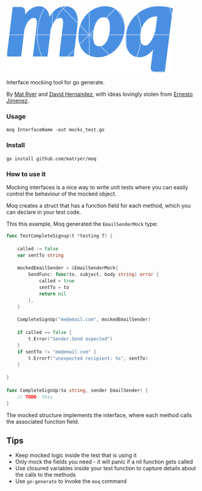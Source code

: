 ![moq logo](moq-logo.png)

Interface mocking tool for go generate.

By [Mat Ryer](https://twitter.com/matryer) and [David Hernandez](https://github.com/dahernan), with ideas lovingly stolen from [Ernesto Jimenez](https://github.com/ernesto-jimenez).

### Usage

```
moq InterfaceName -out mocks_test.go
```

### Install

```
go install github.com/matryer/moq
```

### How to use it

Mocking interfaces is a nice way to write unit tests where you can easily control the behaviour of the mocked object.

Moq creates a struct that has a function field for each method, which you can declare in your test code.

This this example, Moq generated the `EmailSenderMock` type:

```go
func TestCompleteSignup(t *testing.T) {

	called := false
	var sentTo string 

	mockedEmailSender = &EmailSenderMock{
		SendFunc: func(to, subject, body string) error {
			called = true
			sentTo = to
			return nil
		},
	}

	CompleteSignUp("me@email.com", mockedEmailSender)

	if called == false {
		t.Error("Sender.Send expected")
	}
	if sentTo != "me@email.com" {
		t.Errorf("unexpected recipient: %s", sentTo)
	}

}

func CompleteSignUp(to string, sender EmailSender) {
	// TODO: this
}
```

The mocked structure implements the interface, where each method calls the associated function field.

## Tips

* Keep mocked logic inside the test that is using it
* Only mock the fields you need - it will panic if a nil function gets called
* Use closured variables inside your test function to capture details about the calls to the methods
* Use `go:generate` to invoke the `moq` command

